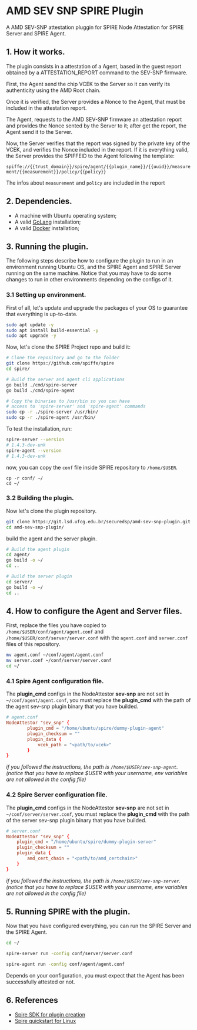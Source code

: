 # AMD SEV SNP SPIRE Plugin

A AMD SEV-SNP attestation pluggin for SPIRE Node Attestation for SPIRE Server and SPIRE Agent.

## 1. How it works.

The plugin consists in a attestation of a Agent, based in the guest report obtained by a ATTESTATION_REPORT command to the SEV-SNP firmware.

First, the Agent send the chip VCEK to the Server so it can verify its authenticity using the AMD Root chain.

Once it is verified, the Server provides a Nonce to the Agent, that must be included in the attestation report.

The Agent, requests to the AMD SEV-SNP firmware an attestation report and provides the Nonce sented by the Server to it; after get the report, the Agent send it to the Server.

Now, the Server verifies that the report was signed by the private key of the VCEK, and verifies the Nonce included in the report. If it is everything valid, the Server provides the SPIFFEID to the Agent following the template:

`spiffe://{{trust_domain}}/spire/agent/{{plugin_name}}/{{uuid}}/measurement/{{measurement}}/policy/{{policy}}`

The infos about `measurement` and `policy` are included in the report 

## 2. Dependencies.

* A machine with Ubuntu operating system;
* A valid [GoLang](https://go.dev/doc/install) installation;
* A valid [Docker](https://docs.docker.com/engine/install/ubuntu/) installation;

## 3. Running the plugin.

The following steps describe how to configure the plugin to run in an environment running Ubuntu OS, and the SPIRE Agent and SPIRE Server running on the same machine. Notice that you may have to do some changes to run in other environments depending on the configs of it.

### 3.1 Setting up environment.

First of all, let's update and upgrade the packages of your OS to guarantee that everything is up-to-date.

```sh
sudo apt update -y
sudo apt install build-essential -y
sudo apt upgrade -y
```

Now, let's clone the SPIRE Project repo and build it:

```sh
# Clone the repository and go to the folder
git clone https://github.com/spiffe/spire
cd spire/

# Build the server and agent cli applications
go build ./cmd/spire-server
go build ./cmd/spire-agent

# Copy the binaries to /usr/bin so you can have
# access to 'spire-server' and 'spire-agent' commands
sudo cp -r ./spire-server /usr/bin/
sudo cp -r ./spire-agent /usr/bin/
```

To test the installation, run:

```sh
spire-server --version
# 1.4.3-dev-unk
spire-agent --version
# 1.4.3-dev-unk
```

now, you can copy the `conf` file inside SPIRE repository to `/home/$USER`.

```
cp -r conf/ ~/
cd ~/
```

### 3.2 Building the plugin.

Now let's clone the plugin repository.

```sh
git clone https://git.lsd.ufcg.edu.br/securedsp/amd-sev-snp-plugin.git
cd amd-sev-snp-plugin/
```

build the agent and the server plugin.

```sh
# Build the agent plugin
cd agent/
go build -o ~/
cd ..

# Build the server plugin
cd server/
go build -o ~/
cd ..
```

## 4. How to configure the Agent and Server files.

First, replace the files you have copied to `/home/$USER/conf/agent/agent.conf` and `/home/$USER/conf/server/server.conf` with the `agent.conf` and `server.conf` files of this repository.

```sh
mv agent.conf ~/conf/agent/agent.conf
mv server.conf ~/conf/server/server.conf
cd ~/
```

### 4.1 Spire Agent configuration file.

The **plugin_cmd** configs in the NodeAttestor **sev-snp** are not set in `~/conf/agent/agent.conf`, you must replace the **plugin_cmd** with the path of the agent sev-snp plugin binary that you have builded. 

```conf
# agent.conf
NodeAttestor "sev_snp" {
        plugin_cmd = "/home/ubuntu/spire/dummy-plugin-agent"
        plugin_checksum = ""
        plugin_data {
	        vcek_path = "<path/to/vcek>"
        }
}
```

*if you followed the instructions, the path is `/home/$USER/sev-snp-agent`. (notice that you have to replace $USER with your username, env variables are not allowed in the config file)*

### 4.2 Spire Server configuration file.

The **plugin_cmd** configs in the NodeAttestor **sev-snp** are not set in `~/conf/server/server.conf`, you must replace the **plugin_cmd** with the path of the server sev-snp plugin binary that you have builded. 

```conf
# server.conf
NodeAttestor "sev_snp" {
    plugin_cmd = "/home/ubuntu/spire/dummy-plugin-server"
    plugin_checksum = ""
    plugin_data {
        amd_cert_chain = "<path/to/amd_certchain>"
    }
}
```

*if you followed the instructions, the path is `/home/$USER/sev-snp-server`. (notice that you have to replace $USER with your username, env variables are not allowed in the config file)*

## 5. Running SPIRE with the plugin.

Now that you have configured everything, you can run the SPIRE Server and the SPIRE Agent.

```sh
cd ~/

spire-server run -config conf/server/server.conf

spire-agent run -config conf/agent/agent.conf
```

Depends on your configuration, you must expect that the Agent has been successfully attested or not.

## 6. References

* [Spire SDK for plugin creation](https://github.com/spiffe/spire-plugin-sdk)
* [Spire quickstart for Linux](https://spiffe.io/docs/latest/try/getting-started-linux-macos-x/)
